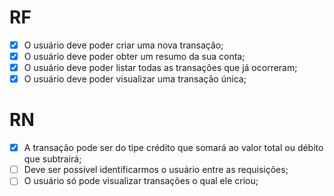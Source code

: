 # RF

- [x] O usuário deve poder criar uma nova transação;
- [x] O usuário deve poder obter um resumo da sua conta;
- [x] O usuário deve poder listar todas as transações que já ocorreram;
- [x] O usuário deve poder visualizar uma transação única;

# RN

- [x] A transação pode ser do tipe crédito que somará ao valor total ou débito que subtrairá;
- [ ] Deve ser possível identificarmos o usuário entre as requisições;
- [ ] O usuário só pode visualizar transações o qual ele criou;